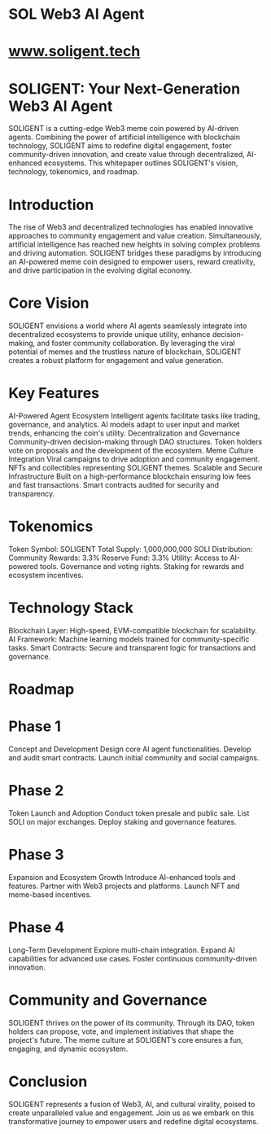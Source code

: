 # SOL Web3 AI Agent
# www.soligent.tech
# SOLIGENT: Your Next-Generation Web3 AI Agent
SOLIGENT is a cutting-edge Web3 meme coin powered by AI-driven agents. Combining the power of artificial intelligence with blockchain technology, SOLIGENT aims to redefine digital engagement, foster community-driven innovation, and create value through decentralized, AI-enhanced ecosystems. This whitepaper outlines SOLIGENT's vision, technology, tokenomics, and roadmap.
# Introduction
The rise of Web3 and decentralized technologies has enabled innovative approaches to community engagement and value creation. Simultaneously, artificial intelligence has reached new heights in solving complex problems and driving automation. SOLIGENT bridges these paradigms by introducing an AI-powered meme coin designed to empower users, reward creativity, and drive participation in the evolving digital economy.
# Core Vision
SOLIGENT envisions a world where AI agents seamlessly integrate into decentralized ecosystems to provide unique utility, enhance decision-making, and foster community collaboration. By leveraging the viral potential of memes and the trustless nature of blockchain, SOLIGENT creates a robust platform for engagement and value generation.
# Key Features
AI-Powered Agent Ecosystem
Intelligent agents facilitate tasks like trading, governance, and analytics.
AI models adapt to user input and market trends, enhancing the coin's utility.
Decentralization and Governance
Community-driven decision-making through DAO structures.
Token holders vote on proposals and the development of the ecosystem.
Meme Culture Integration
Viral campaigns to drive adoption and community engagement.
NFTs and collectibles representing SOLIGENT themes.
Scalable and Secure Infrastructure
Built on a high-performance blockchain ensuring low fees and fast transactions.
Smart contracts audited for security and transparency.
# Tokenomics
Token Symbol: SOLIGENT
Total Supply: 1,000,000,000 SOLI
Distribution:
Community Rewards: 3.3%
Reserve Fund: 3.3%
Utility:
Access to AI-powered tools.
Governance and voting rights.
Staking for rewards and ecosystem incentives.
# Technology Stack
Blockchain Layer: High-speed, EVM-compatible blockchain for scalability.
AI Framework: Machine learning models trained for community-specific tasks.
Smart Contracts: Secure and transparent logic for transactions and governance.
# Roadmap
# Phase 1
Concept and Development
Design core AI agent functionalities.
Develop and audit smart contracts.
Launch initial community and social campaigns.

# Phase 2 
Token Launch and Adoption
Conduct token presale and public sale.
List SOLI on major exchanges.
Deploy staking and governance features.

# Phase 3
Expansion and Ecosystem Growth
Introduce AI-enhanced tools and features.
Partner with Web3 projects and platforms.
Launch NFT and meme-based incentives.

# Phase 4 
Long-Term Development
Explore multi-chain integration.
Expand AI capabilities for advanced use cases.
Foster continuous community-driven innovation.
# Community and Governance
SOLIGENT thrives on the power of its community. Through its DAO, token holders can propose, vote, and implement initiatives that shape the project's future. The meme culture at SOLIGENT’s core ensures a fun, engaging, and dynamic ecosystem.
# Conclusion
SOLIGENT represents a fusion of Web3, AI, and cultural virality, poised to create unparalleled value and engagement. Join us as we embark on this transformative journey to empower users and redefine digital ecosystems.
